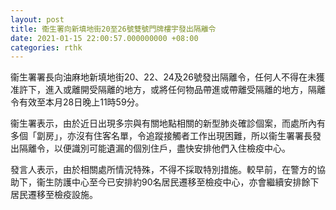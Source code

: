 ```yaml
---
layout: post
title: 衞生署向新填地街20至26號雙號門牌樓宇發出隔離令
date: 2021-01-15 22:00:57.000000000 +08:00
categories: rthk
---
```


衞生署署長向油麻地新填地街20、22、24及26號發出隔離令，任何人不得在未獲准許下，進入或離開受隔離的地方，或將任何物品帶進或帶離受隔離的地方，隔離令有效至本月28日晚上11時59分。

衞生署表示，由於近日出現多宗與有關地點相關的新型肺炎確診個案，而處所內有多個「劏房」，亦沒有住客名單，令追蹤接觸者工作出現困難，所以衞生署署長發出隔離令，以便識別可能遺漏的個別住戶，盡快安排他們入住檢疫中心。

發言人表示，由於相關處所情況特殊，不得不採取特別措施。較早前，在警方的協助下，衞生防護中心至今已安排約90名居民遷移至檢疫中心，亦會繼續安排餘下居民遷移至檢疫設施。
